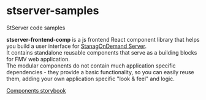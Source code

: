 # stserver-samples
StServer code samples 


**stserver-frontend-comp** is a js frontend React component library that helps you build a user interface for [StanagOnDemand Server](https://impleotv.com/products/stanagondemand-server/).  
It contains standalone reusable components that serve as a building blocks for FMV web application.  
The modular components do not contain much application specific dependencies - they provide a basic functionality, so you can easily reuse them, adding your own application specific "look & feel" and logic.


[Components storybook](http://stserver-storybook.impleotv.com)
